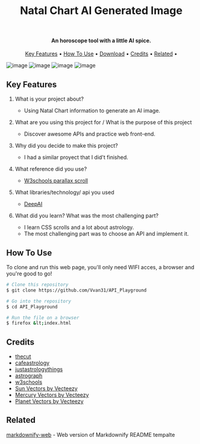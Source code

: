 <h1 align="center">
  <br>Natal Chart AI Generated Image<br><br>
</h1>

<h4 align="center">An horoscope tool with a little AI spice.</h4>

<p align="center">
  <a href="#key-features">Key Features</a> •
  <a href="#how-to-use">How To Use</a> •
  <a href="#download">Download</a> •
  <a href="#credits">Credits</a> •
  <a href="#related">Related</a> •
</p>

![image](https://user-images.githubusercontent.com/71792220/208081467-9149fc87-a5ea-4396-a167-5608b233fd50.png)
![image](https://user-images.githubusercontent.com/71792220/208081554-86e30f0c-7fdf-400f-8a3d-8dc876fa2a5b.png)
![image](https://user-images.githubusercontent.com/71792220/208081607-125217af-a569-41af-a785-49e59219bf26.png)
![image](https://user-images.githubusercontent.com/71792220/208081671-4486e900-21fb-45a8-b2a9-e0ece977886b.png)


## Key Features

1. What is your project about?
  	- Using Natal Chart information to generate an AI image.
2. What are you using this project for / What is the purpose of this project
  	- Discover awesome APIs and practice web front-end. 
3.  Why did you decide to make this project?
  	- I had a similar proyect that I did't finished. 
4.  What reference did you use?
 	- <a href="https://www.w3schools.com/howto/tryit.asp?filename=tryhow_css_parallax">W3schools parallax scroll</a>
5.  What libraries/technology/ api you used
	- <a href="https://deepai.org/machine-learning-model/stable-diffusion">DeepAI</a>
	
6.  What did you learn? What was the most challenging part?
	- I learn CSS scrolls and a lot about astrology. 
	- The most challenging part was to choose an API and implement it. 



## How To Use

To clone and run this web page, you'll only need WIFI acces, a browser and you're good to go!

```bash
# Clone this repository
$ git clone https://github.com/Vvan31/API_Playground

# Go into the repository
$ cd API_Playground

# Run the file on a browser
$ firefox &lt;index.html
```

## Credits

- <a href="https://www.thecut.com/article/astrology-birth-chart-meaning-analysis.html">thecut</a> 
- <a href="https://astro.cafeastrology.com/natal.php ">cafeastrology</a>
- <a href="https://justastrologythings.com/pages/planets/moon/index.php">justastrologythings</a>
- <a href="https://www.astrograph.com/learning-astrology/sun.php ">astrograph</a>
- <a href="https://www.w3schools.com/howto/tryit.asp?filename=tryhow_css_parallax ">w3schools</a>
- <a href="https://www.vecteezy.com/free-vector/sun">Sun Vectors by Vecteezy</a>  
- <a href="https://www.vecteezy.com/free-vector/mercury">Mercury Vectors by Vecteezy</a>
- <a href="https://www.vecteezy.com/free-vector/planet">Planet Vectors by Vecteezy</a>

## Related

[markdownify-web](https://github.com/amitmerchant1990/markdownify-web) - Web version of Markdownify README tempalte
